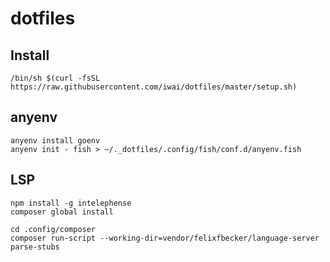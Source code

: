 # dotfiles

## Install

```shell
/bin/sh $(curl -fsSL https://raw.githubusercontent.com/iwai/dotfiles/master/setup.sh)
```

## anyenv

```shell
anyenv install goenv
anyenv init - fish > ~/._dotfiles/.config/fish/conf.d/anyenv.fish
```

## LSP

```shell
npm install -g intelephense
composer global install

cd .config/composer
composer run-script --working-dir=vendor/felixfbecker/language-server parse-stubs
```
